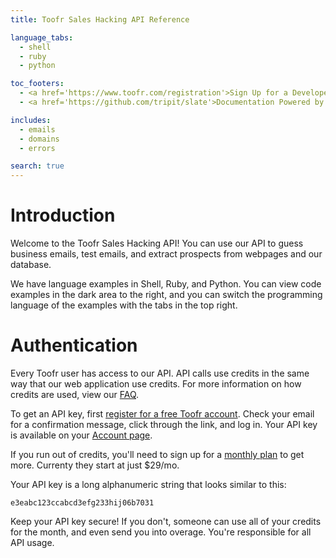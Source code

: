 ```yaml
---
title: Toofr Sales Hacking API Reference

language_tabs:
  - shell
  - ruby
  - python

toc_footers:
  - <a href='https://www.toofr.com/registration'>Sign Up for a Developer Key</a>
  - <a href='https://github.com/tripit/slate'>Documentation Powered by Slate</a>

includes:
  - emails
  - domains
  - errors

search: true
---
```


# Introduction

Welcome to the Toofr Sales Hacking API! You can use our API to guess business emails, test emails, and extract prospects from webpages and our database.

We have language examples in Shell, Ruby, and Python. You can view code examples in the dark area to the right, and you can switch the programming language of the examples with the tabs in the top right.

# Authentication

Every Toofr user has access to our API. API calls use credits in the same way that our web application use credits. For more information on how credits are used, view our [FAQ](https://www.toofr.com/faq).

To get an API key, first [register for a free Toofr account](https://www.toofr.com/registration). Check your email for a confirmation message, click through the link, and log in. Your API key is available on your [Account page](https://www.toofr.com/account).

If you run out of credits, you'll need to sign up for a [monthly plan](https://www.toofr.com/pricing) to get more. Currenty they start at just $29/mo.

Your API key is a long alphanumeric string that looks similar to this:

`e3eabc123ccabcd3efg233hij06b7031`

<aside class="notice">
Keep your API key secure! If you don't, someone can use all of your credits for the month, and even send you into overage. You're responsible for all API usage.
</aside>
